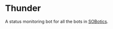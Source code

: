 # Thunder 

A status monitoring bot for all the bots in [SOBotics](https://chat.stackoverflow.com/rooms/111347/sobotics).

